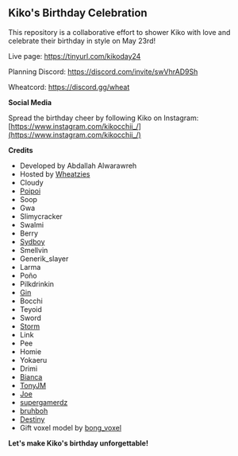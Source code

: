 ## Kiko's Birthday Celebration 

This repository is a collaborative effort to shower Kiko with love and celebrate their birthday in style on May 23rd! 

Live page: https://tinyurl.com/kikoday24 

Planning Discord: https://discord.com/invite/swVhrAD9Sh

Wheatcord: https://discord.gg/wheat

**Social Media**

Spread the birthday cheer by following Kiko on Instagram: [https://www.instagram.com/kikocchii_/](https://www.instagram.com/kikocchii_/) 

**Credits**

*  Developed by Abdallah Alwarawreh
*  Hosted by [Wheatzies](https://www.instagram.com/wheatzies/)
*  Cloudy
*  [Poipoi](https://www.instagram.com/poipoipoipoipoipoipoipii/)
*  Soop
*  Gwa
*  Slimycracker
*  Swalmi
*  Berry
*  [Sydboy](https://www.instagram.com/sydboyu/)
*  Smellvin
*  Generik_slayer 
*  Larma
*  Poño
*  Pilkdrinkin 
*  [Gin](https://www.instagram.com/ginnskii/)
*  Bocchi
*  Teyoid
*  Sword
*  [Storm](https://www.instagram.com/storm132_)
*  Link
*  Pee
*  Homie
*  Yokaeru 
*  Drimi
*  [Bianca](https://www.instagram.com/rifuhime)
*  [TonyJM](https://www.instagram.com/tonyjm2.0/)
*  [Joe](https://www.instagram.com/jm.mccray/)
*  [supergamerdz](https://instagram.com/super_gamerdz) 
*  [bruhboh](https://www.instagram.com/bruh.boh/)
*  [Destiny](https://www.instagram.com/destiny.ctrl/)
*  Gift voxel model by [bong_voxel](https://sketchfab.com/3d-models/gift-01-fee6804ad805448ca5cf29f85cb722ca) 

**Let's make Kiko's birthday unforgettable!**
